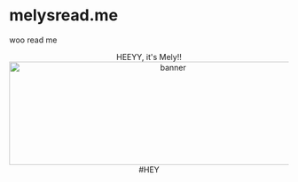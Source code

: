 # melysread.me
woo read me
<p align = "center">
   HEEYY, it's Mely!!
  <img width="575" height="187" alt="banner" src="https://github.com/user-attachments/assets/25e5a353-7a67-4cbe-9c75-a7e01996473d" />
 #HEY
</p>
 


